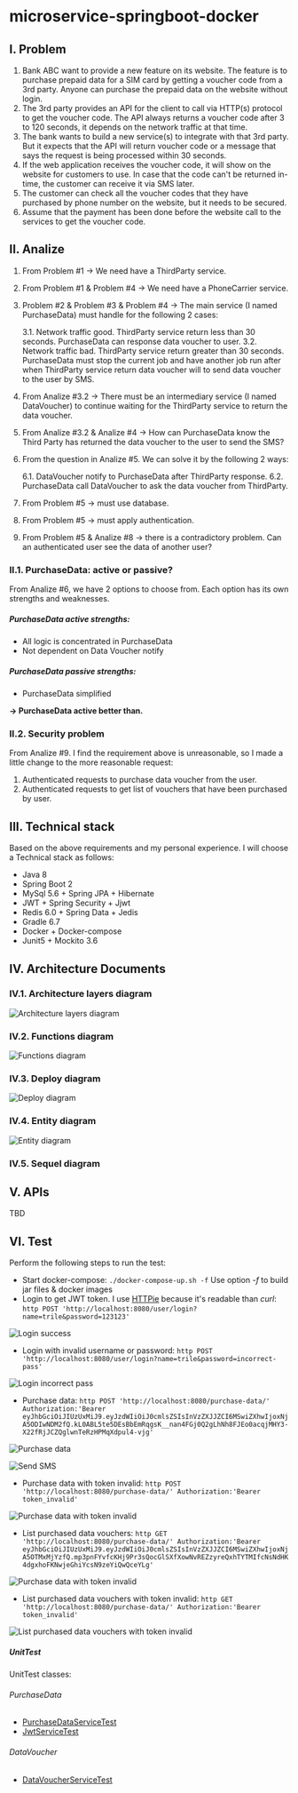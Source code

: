 # microservice-springboot-docker

## I. Problem

1. Bank ABC want to provide a new feature on its website. The feature is to purchase prepaid data for a SIM card by getting a voucher code from a 3rd party. Anyone can purchase the prepaid data on the website without login.
2. The 3rd party provides an API for the client to call via HTTP(s) protocol to get the voucher code. The API always returns a voucher code after 3 to 120 seconds, it depends on the network traffic at that time.
3. The bank wants to build a new service(s) to integrate with that 3rd party. But it expects that the API will return voucher code or a message that says the request is being processed within 30 seconds.
4. If the web application receives the voucher code, it will show on the website for customers to use. In case that the code can't be returned in-time, the customer can receive it via SMS later.
5. The customer can check all the voucher codes that they have purchased by phone number on the website, but it needs to be secured.
6. Assume that the payment has been done before the website call to the services to get the voucher code.

## II. Analize

1. From Problem #1 &#8594; We need have a ThirdParty service.
2. From Problem #1 & Problem #4 &#8594; We need have a PhoneCarrier service.
3. Problem #2 & Problem #3 & Problem #4 &#8594; The main service (I named PurchaseData) must handle for the following 2 cases:

    3.1. Network traffic good. ThirdParty service return less than 30 seconds. PurchaseData can response data voucher to user.
    3.2. Network traffic bad. ThirdParty service return greater than 30 seconds. PurchaseData must stop the current job and have another job run after when ThirdParty service return data voucher will to send data voucher to the user by SMS.

4. From Analize #3.2 &#8594; There must be an intermediary service (I named DataVoucher) to continue waiting for the ThirdParty service to return the data voucher.
5. From Analize #3.2 & Analize #4 &#8594; How can PurchaseData know the Third Party has returned the data voucher to the user to send the SMS?
6. From the question in Analize #5. We can solve it by the following 2 ways:

    6.1. DataVoucher notify to PurchaseData after ThirdParty response.
    6.2. PurchaseData call DataVoucher to ask the data voucher from ThirdParty.

7. From Problem #5 &#8594; must use database.
8. From Problem #5 &#8594; must apply authentication.
9. From Problem #5 & Analize #8 &#8594; there is a contradictory problem. Can an authenticated user see the data of another user? 

### II.1. PurchaseData: active or passive?

From Analize #6, we have 2 options to choose from. Each option has its own strengths and weaknesses.

##### PurchaseData active strengths:
+ All logic is concentrated in PurchaseData
+ Not dependent on Data Voucher notify

##### PurchaseData passive strengths:
+ PurchaseData simplified

**&#8594; PurchaseData active better than.**

### II.2. Security problem

From Analize #9. I find the requirement above is unreasonable, so I made a little change to the more reasonable request:

1. Authenticated requests to purchase data voucher from the user.
2. Authenticated requests to get list of vouchers that have been purchased by user.

## III. Technical stack

Based on the above requirements and my personal experience. I will choose a Technical stack as follows:

+ Java 8
+ Spring Boot 2
+ MySql 5.6 + Spring JPA + Hibernate
+ JWT + Spring Security + Jjwt
+ Redis 6.0 + Spring Data + Jedis
+ Gradle 6.7
+ Docker + Docker-compose
+ Junit5 + Mockito 3.6

## IV. Architecture Documents

### IV.1. Architecture layers diagram

![Architecture layers diagram](https://trile.dev/img/post/cc-1-architecture.svg)

### IV.2. Functions diagram

![Functions diagram](https://trile.dev/img/post/cc-1-functions.svg)
 
### IV.3. Deploy diagram

![Deploy diagram](https://trile.dev/img/post/cc-1-deploy.svg)

### IV.4. Entity diagram

![Entity diagram](https://trile.dev/img/post/cc-1-entity.svg)

### IV.5. Sequel diagram



## V. APIs

TBD

## VI. Test

Perform the following steps to run the test:

+ Start docker-compose:
`./docker-compose-up.sh -f`
Use option *-f* to build jar files & docker images
+ Login to get JWT token. I use [HTTPie](https://httpie.io/) because it's readable than *curl*:
`http POST 'http://localhost:8080/user/login?name=trile&password=123123'`

![Login success](https://trile.dev/img/post/cc-1-login.png)

+ Login with invalid username or password:
`http POST 'http://localhost:8080/user/login?name=trile&password=incorrect-pass'`

![Login incorrect pass](https://trile.dev/img/post/cc-1-login-incorrect-pass.png)

+ Purchase data:
`http POST 'http://localhost:8080/purchase-data/' Authorization:'Bearer eyJhbGciOiJIUzUxMiJ9.eyJzdWIiOiJ0cmlsZSIsInVzZXJJZCI6MSwiZXhwIjoxNjA5ODIwNDM2fQ.kL0ABL5te5DEsBbEmRqgsK__nan4FGj0Q2gLhNh8FJEo0acqjMHY3-X22fRjJCZQglwnTeRzHPMqXdpul4-vjg'`

![Purchase data](https://trile.dev/img/post/cc-1-purchase-data-sms.png)

![Send SMS](https://trile.dev/img/post/cc-1-send-sms.png)

+ Purchase data with token invalid:
`http POST 'http://localhost:8080/purchase-data/' Authorization:'Bearer token_invalid'`

![Purchase data with token invalid](https://trile.dev/img/post/cc-1-purchase-data-voucher-token-invalid.png)

+ List purchased data vouchers:
`http GET 'http://localhost:8080/purchase-data/' Authorization:'Bearer eyJhbGciOiJIUzUxMiJ9.eyJzdWIiOiJ0cmlsZSIsInVzZXJJZCI6MSwiZXhwIjoxNjA5OTMxMjYzfQ.mp3pnFYvfcKHj9Pr3sQocGlSXfXowNvREZzyreQxhTYTMIfcNsNdHK4dgxhoFKNwjeGhiYcsN9zeYiQwQceYLg'`

![Purchase data with token invalid](https://trile.dev/img/post/cc-1-purchased-data-vouchers.png)

+ List purchased data vouchers with token invalid:
`http GET 'http://localhost:8080/purchase-data/' Authorization:'Bearer token_invalid'`

![List purchased data vouchers with token invalid](https://trile.dev/img/post/cc-1-purchased-data-vouchers-token-invalid.png)


##### UnitTest

UnitTest classes:

###### PurchaseData

+ [PurchaseDataServiceTest](purchase-data/src/test/java/tri/le/purchasedata/service/PurchaseDataServiceTest.java)
+ [JwtServiceTest](purchase-data/src/test/java/tri/le/purchasedata/service/JwtServiceTest.java)

###### DataVoucher

+ [DataVoucherServiceTest](data-voucher/src/test/java/tri/le/datavoucher/service/DataVoucherServiceTest.java)
